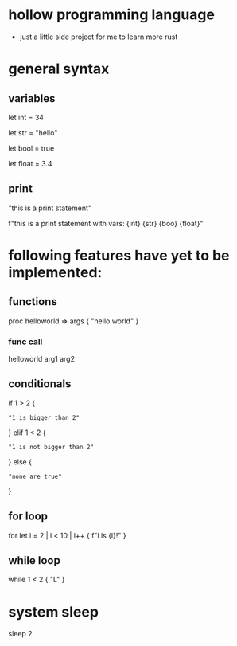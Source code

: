 # hollow programming language
* just a little side project for me to learn more rust

# general syntax

## variables
let int = 34

let str = "hello"

let bool = true

let float = 3.4

## print
"this is a print statement"

f"this is a print statement with vars: {int} {str} {boo} {float}"


# following features have yet to be implemented:
## functions
proc helloworld => args {
    "hello world"
}

### func call
helloworld arg1 arg2

## conditionals
if 1 > 2 {

    "1 is bigger than 2"
    
} elif 1 < 2 {

    "1 is not bigger than 2"
    
} else {

    "none are true"
}

## for loop
for let i = 2 | i < 10 | i++ {
    f"i is {i}!"
}

## while loop
while 1 < 2 {
    "L"
}

# system sleep
sleep 2
